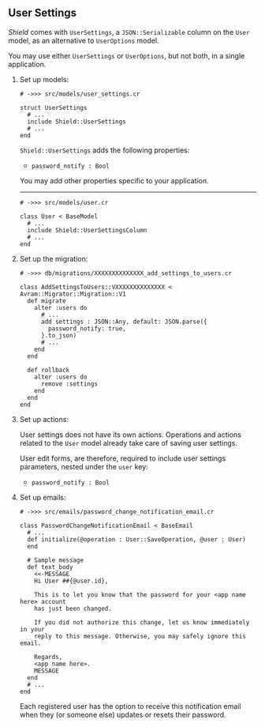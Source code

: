 ## User Settings

*Shield* comes with `UserSettings`, a `JSON::Serializable` column on the `User` model, as an alternative to `UserOptions` model.

You may use either `UserSettings` or `UserOptions`, but not both, in a single application.

1. Set up models:

   ```crystal
   # ->>> src/models/user_settings.cr

   struct UserSettings
     # ...
     include Shield::UserSettings
     # ...
   end
   ```

   `Shield::UserSettings` adds the following properties:

   - `password_notify : Bool`

   You may add other properties specific to your application.

   ---
   ```crystal
   # ->>> src/models/user.cr

   class User < BaseModel
     # ...
     include Shield::UserSettingsColumn
     # ...
   end
   ```

1. Set up the migration:

   ```crystal
   # ->>> db/migrations/XXXXXXXXXXXXXX_add_settings_to_users.cr

   class AddSettingsToUsers::VXXXXXXXXXXXXXX < Avram::Migrator::Migration::V1
     def migrate
       alter :users do
         # ...
         add settings : JSON::Any, default: JSON.parse({
           password_notify: true,
         }.to_json)
         # ...
       end
     end

     def rollback
       alter :users do
         remove :settings
       end
     end
   end
   ```

1. Set up actions:

   User settings does not have its own actions. Operations and actions related to the `User` model already take care of saving user settings.

   User edit forms, are therefore, required to include user settings parameters, nested under the `user` key:

   - `password_notify : Bool`

1. Set up emails:

   ```crystal
   # ->>> src/emails/password_change_notification_email.cr

   class PasswordChangeNotificationEmail < BaseEmail
     # ...
     def initialize(@operation : User::SaveOperation, @user : User)
     end

     # Sample message
     def text_body
       <<-MESSAGE
       Hi User ##{@user.id},

       This is to let you know that the password for your <app name here> account
       has just been changed.

       If you did not authorize this change, let us know immediately in your
       reply to this message. Otherwise, you may safely ignore this email.

       Regards,
       <app name here>.
       MESSAGE
     end
     # ...
   end
   ```

   Each registered user has the option to receive this notification email when they (or someone else) updates or resets their password.
